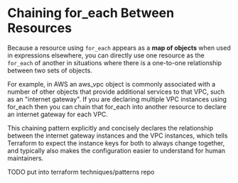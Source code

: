 # Chaining for_each Between Resources
Because a resource using `for_each` appears as a **map of objects** when used in expressions elsewhere, you can directly use one resource as the `for_each` of another in situations where there is a one-to-one relationship between two sets of objects.

For example, in AWS an aws_vpc object is commonly associated with a number of other objects that provide additional services to that VPC, such as an "internet gateway". If you are declaring multiple VPC instances using for_each then you can chain that for_each into another resource to declare an internet gateway for each VPC.

This chaining pattern explicitly and concisely declares the relationship between the internet gateway instances and the VPC instances, which tells Terraform to expect the instance keys for both to always change together, and typically also makes the configuration easier to understand for human maintainers.

TODO put into terraform techniques/patterns repo